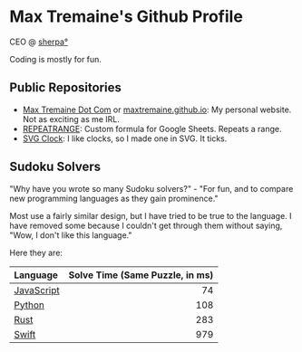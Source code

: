 Max Tremaine's Github Profile
=============================

CEO @ [sherpa°](https://www.joinsherpa.com)

Coding is mostly for fun.

Public Repositories
-------------------

- [Max Tremaine Dot Com](https://github.com/maxtremaine/max-tremaine-dot-com) or [maxtremaine.github.io](https://github.com/maxtremaine/maxtremaine.github.io): My personal website. Not as exciting as me IRL.
- [REPEATRANGE](https://github.com/maxtremaine/REPEATRANGE): Custom formula for Google Sheets. Repeats a range.
- [SVG Clock](https://github.com/maxtremaine/svg-clock): I like clocks, so I made one in SVG. It ticks.

Sudoku Solvers
--------------

"Why have you wrote so many Sudoku solvers?" - "For fun, and to compare new programming languages as they gain prominence."

Most use a fairly similar design, but I have tried to be true to the language. I have removed some because I couldn't get through them without saying, "Wow, I don't like this language."

Here they are:

|Language                                                      | Solve Time (Same Puzzle, in ms) |
|:------------------------------------------------------------ | -------------------------------:|
| [JavaScript](https://github.com/maxtremaine/sudokuSolver.js) |                              74 |
| [Python](https://github.com/maxtremaine/sudoku_solver.py)    |                             108 |
| [Rust](https://github.com/maxtremaine/sudoku_solver)         |                             283 |
| [Swift](https://github.com/maxtremaine/sudokuSolver.swift)   |                             979 |
